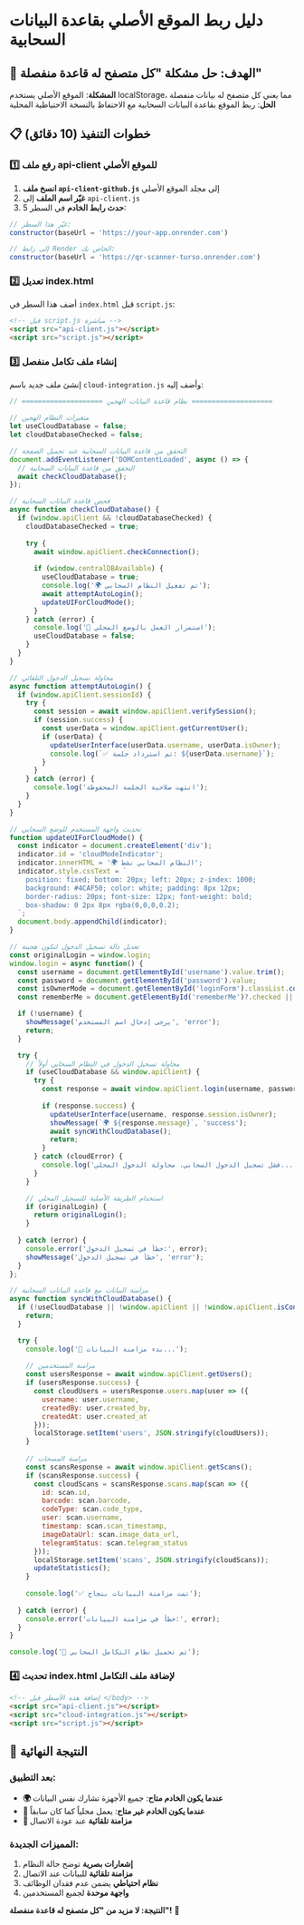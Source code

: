 # دليل ربط الموقع الأصلي بقاعدة البيانات السحابية

## 🎯 الهدف: حل مشكلة "كل متصفح له قاعدة منفصلة"

**المشكلة**: الموقع الأصلي يستخدم localStorage، مما يعني كل متصفح له بيانات منفصلة  
**الحل**: ربط الموقع بقاعدة البيانات السحابية مع الاحتفاظ بالنسخة الاحتياطية المحلية

## 📋 خطوات التنفيذ (10 دقائق)

### 1️⃣ رفع ملف api-client للموقع الأصلي

1. **انسخ ملف `api-client-github.js`** إلى مجلد الموقع الأصلي
2. **غيّر اسم الملف** إلى `api-client.js`
3. **حدث رابط الخادم** في السطر 5:

```javascript
// غيّر هذا السطر:
constructor(baseUrl = 'https://your-app.onrender.com') 

// إلى رابط Render الخاص بك:
constructor(baseUrl = 'https://qr-scanner-turso.onrender.com')
```

### 2️⃣ تعديل index.html

أضف هذا السطر في `index.html` قبل `script.js`:

```html
<!-- قبل script.js مباشرة -->
<script src="api-client.js"></script>
<script src="script.js"></script>
```

### 3️⃣ إنشاء ملف تكامل منفصل

إنشئ ملف جديد باسم `cloud-integration.js` وأضف إليه:

```javascript
// ==================== نظام قاعدة البيانات الهجين ====================

// متغيرات النظام الهجين
let useCloudDatabase = false;
let cloudDatabaseChecked = false;

// التحقق من قاعدة البيانات السحابية عند تحميل الصفحة
document.addEventListener('DOMContentLoaded', async () => {
  // التحقق من قاعدة البيانات السحابية
  await checkCloudDatabase();
});

// فحص قاعدة البيانات السحابية
async function checkCloudDatabase() {
  if (window.apiClient && !cloudDatabaseChecked) {
    cloudDatabaseChecked = true;
    
    try {
      await window.apiClient.checkConnection();
      
      if (window.centralDBAvailable) {
        useCloudDatabase = true;
        console.log('🌍 تم تفعيل النظام السحابي');
        await attemptAutoLogin();
        updateUIForCloudMode();
      }
    } catch (error) {
      console.log('💾 استمرار العمل بالوضع المحلي');
      useCloudDatabase = false;
    }
  }
}

// محاولة تسجيل الدخول التلقائي
async function attemptAutoLogin() {
  if (window.apiClient.sessionId) {
    try {
      const session = await window.apiClient.verifySession();
      if (session.success) {
        const userData = window.apiClient.getCurrentUser();
        if (userData) {
          updateUserInterface(userData.username, userData.isOwner);
          console.log(`✅ تم استرداد جلسة: ${userData.username}`);
        }
      }
    } catch (error) {
      console.log('انتهت صلاحية الجلسة المحفوظة');
    }
  }
}

// تحديث واجهة المستخدم للوضع السحابي
function updateUIForCloudMode() {
  const indicator = document.createElement('div');
  indicator.id = 'cloudModeIndicator';
  indicator.innerHTML = '🌍 النظام السحابي نشط';
  indicator.style.cssText = `
    position: fixed; bottom: 20px; left: 20px; z-index: 1000;
    background: #4CAF50; color: white; padding: 8px 12px;
    border-radius: 20px; font-size: 12px; font-weight: bold;
    box-shadow: 0 2px 8px rgba(0,0,0,0.2);
  `;
  document.body.appendChild(indicator);
}

// تعديل دالة تسجيل الدخول لتكون هجينة
const originalLogin = window.login;
window.login = async function() {
  const username = document.getElementById('username').value.trim();
  const password = document.getElementById('password').value;
  const isOwnerMode = document.getElementById('loginForm').classList.contains('owner-mode');
  const rememberMe = document.getElementById('rememberMe')?.checked || false;

  if (!username) {
    showMessage('يرجى إدخال اسم المستخدم', 'error');
    return;
  }

  try {
    // محاولة تسجيل الدخول في النظام السحابي أولاً
    if (useCloudDatabase && window.apiClient) {
      try {
        const response = await window.apiClient.login(username, password, isOwnerMode, rememberMe);
        
        if (response.success) {
          updateUserInterface(username, response.session.isOwner);
          showMessage(`🌍 ${response.message}`, 'success');
          await syncWithCloudDatabase();
          return;
        }
      } catch (cloudError) {
        console.log('فشل تسجيل الدخول السحابي، محاولة الدخول المحلي...');
      }
    }

    // استخدام الطريقة الأصلية للتسجيل المحلي
    if (originalLogin) {
      return originalLogin();
    }
    
  } catch (error) {
    console.error('خطأ في تسجيل الدخول:', error);
    showMessage('خطأ في تسجيل الدخول', 'error');
  }
};

// مزامنة البيانات مع قاعدة البيانات السحابية
async function syncWithCloudDatabase() {
  if (!useCloudDatabase || !window.apiClient || !window.apiClient.isConnected()) {
    return;
  }

  try {
    console.log('🔄 بدء مزامنة البيانات...');
    
    // مزامنة المستخدمين
    const usersResponse = await window.apiClient.getUsers();
    if (usersResponse.success) {
      const cloudUsers = usersResponse.users.map(user => ({
        username: user.username,
        createdBy: user.created_by,
        createdAt: user.created_at
      }));
      localStorage.setItem('users', JSON.stringify(cloudUsers));
    }
    
    // مزامنة المسحات
    const scansResponse = await window.apiClient.getScans();
    if (scansResponse.success) {
      const cloudScans = scansResponse.scans.map(scan => ({
        id: scan.id,
        barcode: scan.barcode,
        codeType: scan.code_type,
        user: scan.username,
        timestamp: scan.scan_timestamp,
        imageDataUrl: scan.image_data_url,
        telegramStatus: scan.telegram_status
      }));
      localStorage.setItem('scans', JSON.stringify(cloudScans));
      updateStatistics();
    }
    
    console.log('✅ تمت مزامنة البيانات بنجاح');
    
  } catch (error) {
    console.error('خطأ في مزامنة البيانات:', error);
  }
}

console.log('🌊 تم تحميل نظام التكامل السحابي');
```

### 4️⃣ تحديث index.html لإضافة ملف التكامل

```html
<!-- إضافة هذه الأسطر قبل </body> -->
<script src="api-client.js"></script>
<script src="cloud-integration.js"></script>
<script src="script.js"></script>
```

## 🎯 النتيجة النهائية

### بعد التطبيق:
- **🌍 عندما يكون الخادم متاح**: جميع الأجهزة تشارك نفس البيانات
- **💾 عندما يكون الخادم غير متاح**: يعمل محلياً كما كان سابقاً
- **🔄 مزامنة تلقائية** عند عودة الاتصال

### المميزات الجديدة:
1. **إشعارات بصرية** توضح حالة النظام
2. **مزامنة تلقائية** للبيانات عند الاتصال
3. **نظام احتياطي** يضمن عدم فقدان الوظائف
4. **واجهة موحدة** لجميع المستخدمين

**النتيجة: لا مزيد من "كل متصفح له قاعدة منفصلة"!** 🎉 